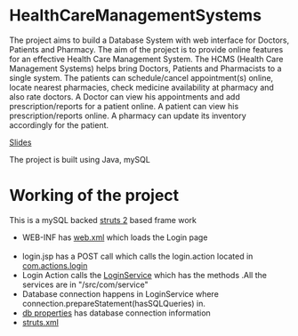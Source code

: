 <h1>HealthCareManagementSystems</h1>

<p>The project aims to build a Database System with web interface for Doctors, Patients and Pharmacy.
The aim of the project is to provide online features for an effective Health Care Management System.
The HCMS (Health Care Management Systems) helps bring Doctors, Patients and Pharmacists to a single system. 
The patients can schedule/cancel appointment(s) online, locate nearest pharmacies, check medicine availability at  pharmacy and also rate doctors. 
A Doctor can view his appointments and add prescription/reports for a patient online. A patient can view his prescription/reports online.
A pharmacy can update its inventory accordingly for the patient.</p>

<p><a href="https://docs.google.com/presentation/d/1NMdTmYszutj3tyaBNjqWXGNSmOg9LlBn1OjsXQzAEt4/edit?usp=sharing">Slides</a></p>

<p>The project is built using Java, mySQL </p>

<h1>Working of the project </h1>
<p>This is a mySQL backed <a href ="https://struts.apache.org/">struts 2</a> based frame work</p>
<ul>
   <li>WEB-INF has <a href="https://github.com/seshasaisrivatsav/HealthCareManagementSystems/blob/master/WebContent/WEB-INF/web.xml">web.xml</a> which loads the Login page</li>
   <li>login.jsp has a POST call which calls the login.action located in <a href="https://github.com/seshasaisrivatsav/HealthCareManagementSystems/blob/master/src/com/actions/LoginAction.java">com.actions.login</a> </li>
   <li>Login Action calls the <a href="https://github.com/seshasaisrivatsav/HealthCareManagementSystems/blob/master/src/com/service/LoginService.java">LoginService</a> which has the methods .All the services are in "/src/com/service" </li>
   <li>Database connection happens in LoginService where connection.prepareStatement(hasSQLQueries) in.</li>
   <li><a href = "https://github.com/seshasaisrivatsav/HealthCareManagementSystems/blob/master/Resources/db.properties">db properties</a> has database connection information </li>
   <li> <a href="https://github.com/seshasaisrivatsav/HealthCareManagementSystems/blob/master/Resources/struts.xml">struts.xml</a></li>
</ul>
